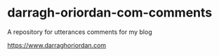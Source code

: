# darragh-oriordan-com-comments
A repository for utterances comments for my blog 

https://www.darraghoriordan.com
